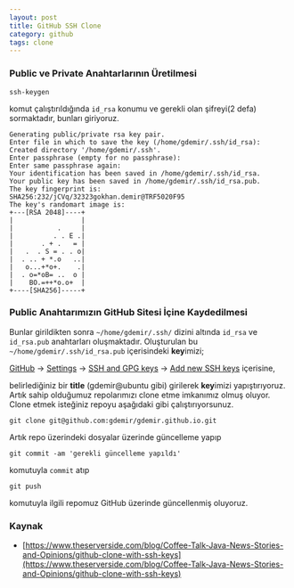 ```yaml
---
layout: post
title: GitHub SSH Clone
category: github
tags: clone
---
```


### Public ve Private Anahtarlarının Üretilmesi

    ssh-keygen

komut çalıştırıldığında  `id_rsa` konumu ve gerekli olan şifreyi(2 defa) sormaktadır, bunları giriyoruz.

```
Generating public/private rsa key pair.
Enter file in which to save the key (/home/gdemir/.ssh/id_rsa):
Created directory '/home/gdemir/.ssh'.
Enter passphrase (empty for no passphrase):
Enter same passphrase again:
Your identification has been saved in /home/gdemir/.ssh/id_rsa.
Your public key has been saved in /home/gdemir/.ssh/id_rsa.pub.
The key fingerprint is:
SHA256:232/jCVq/32323gokhan.demir@TRF5020F95
The key's randomart image is:
+---[RSA 2048]----+
|                 |
|           .     |
|          . . E .|
|       . + .   = |
|   .  . S = . . o|
|  . .. + *.o   ..|
|   o...+*o+.    .|
|  . o=*oB= ..  o |
|    BO.=++*o.o+  |
+----[SHA256]-----+
```

### Public Anahtarımızın GitHub Sitesi İçine Kaydedilmesi

Bunlar girildikten sonra `~/home/gdemir/.ssh/` dizini altında  `id_rsa` ve `id_rsa.pub` anahtarları oluşmaktadır.
Oluşturulan bu `~/home/gdemir/.ssh/id_rsa.pub`  içerisindeki **key**imizi;

[GitHub](https://github.com/) → [Settings](https://github.com/settings)  → [SSH and GPG keys](https://github.com/settings/keys) → [Add new SSH keys](https://github.com/settings/ssh/new) içerisine,

belirlediğiniz bir **title** (gdemir@ubuntu gibi) girilerek **key**imizi yapıştırıyoruz.
Artık sahip olduğumuz repolarımızı clone etme imkanımız olmuş oluyor. Clone etmek isteğiniz repoyu aşağıdaki gibi çalıştırıyorsunuz.

    git clone git@github.com:gdemir/gdemir.github.io.git

Artık repo üzerindeki dosyalar üzerinde güncelleme yapıp

    git commit -am 'gerekli güncelleme yapıldı'

komutuyla `commit` atıp

    git push

komutuyla ilgili repomuz GitHub üzerinde güncellenmiş oluyoruz.


### Kaynak

 - [https://www.theserverside.com/blog/Coffee-Talk-Java-News-Stories-and-Opinions/github-clone-with-ssh-keys](https://www.theserverside.com/blog/Coffee-Talk-Java-News-Stories-and-Opinions/github-clone-with-ssh-keys)

